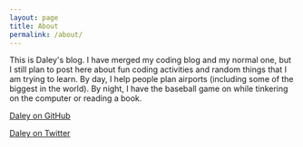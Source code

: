 ```yaml
---
layout: page
title: About
permalink: /about/
---
```


This is Daley's blog. I have merged my coding blog and my normal one, but I still plan to post here about fun coding activities and random things that I am trying to learn. By day, I help people plan airports (including some of the biggest in the world). By night, I have the baseball game on while tinkering on the computer or reading a book.

[Daley on GitHub](https://github.com/lingwhatics "Daley on GitHub")

[Daley on Twitter](https://twitter.com/lingwhatics "Daley on Twitter")
